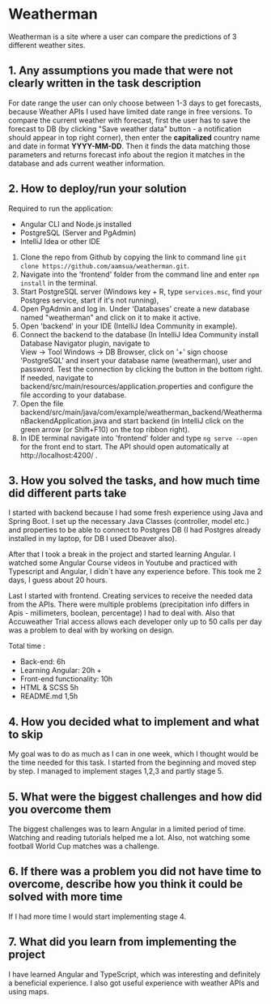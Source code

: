 
# Weatherman

Weatherman is a site where a user can compare the predictions of 3 different weather sites.


## 1. Any assumptions you made that were not clearly written in the task description

For date range the user can only choose between 1-3 days to get forecasts, because
Weather APIs I used  have limited date range in free versions. To compare the current weather with forecast, 
first the user has to save the forecast to DB (by clicking "Save weather data" button - a notification should 
appear in top right corner), then  enter the **capitalized** country name and date in format **YYYY-MM-DD**. Then it
finds the data matching those parameters and returns forecast info about the region it matches in the database and ads
current weather information.


## 2. How to deploy/run your solution 

Required to run the application:
  * Angular CLI and Node.js installed
  * PostgreSQL (Server and PgAdmin)
  * IntelliJ Idea or other IDE

1. Clone the repo from Github by copying the  link to command line  ```git clone https://github.com/aamsua/weatherman.git```.
2. Navigate into the 'frontend' folder from the command line and enter ```npm install``` in the terminal.
3. Start PostgreSQL server (Windows key + R, type ```services.msc```, find your Postgres service, start if it's not running), 
4. Open PgAdmin and log in. Under 'Databases' create a new database named "weatherman" and click on it to make it active.
5. Open 'backend' in your IDE (IntelliJ Idea Community in example).
6. Connect the backend to the database (In IntelliJ Idea Community install Database Navigator plugin, navigate to  
View -> Tool Windows -> DB Browser, click on '+' sign choose 'PostgreSQL' and insert your database name (weatherman), user and password.
Test the connection by clicking the button in the bottom right. If needed, navigate to 
backend/src/main/resources/application.properties and configure the file according to your database.
7. Open the file backend/src/main/java/com/example/weatherman_backend/WeathermanBackendApplication.java and start backend
   (in IntelliJ click on the green arrow (or Shift+F10) on the top ribbon right). 
8. In IDE terminal navigate into 'frontend' folder and type ```ng serve --open``` for the front end to start. The API should open
automatically at  http://localhost:4200/ .


## 3. How you solved the tasks, and how much time did different parts take

I started with backend because I had some fresh experience using Java and Spring Boot. I set up the necessary Java Classes (controller, model etc.)
and properties to be able to connect to Postgres DB (I had Postgres already installed in my laptop, for DB I used Dbeaver also).

After that I took a break in the project and started learning Angular. I watched some Angular Course videos in Youtube 
and practiced with Typescript and Angular, I didn´t have any experience before.
This took me 2 days, I guess about 20 hours.

Last I started with frontend. Creating services to receive the needed data from the APIs. There were multiple problems
(precipitation info differs in Apis - millimeters, boolean, percentage) I had to deal with. Also that Accuweather
Trial access allows each developer only up to 50 calls per day was a problem to deal with by working on design. 

Total time :
* Back-end: 6h
* Learning Angular: 20h +
* Front-end functionality: 10h
* HTML & SCSS 5h
* README.md 1,5h


## 4. How you decided what to implement and what to skip

My goal was to do as much as I can in one week, which I thought would be the time needed for this task.
I started from the beginning and moved step by step. I managed to implement stages 1,2,3 and partly stage 5.


## 5. What were the biggest challenges and how did you overcome them
The biggest challenges was to learn Angular in a limited period of time. 
Watching and reading tutorials helped me a lot.
Also, not watching some football World Cup matches was a challenge. 


## 6. If there was a problem you did not have time to overcome, describe how you think it could be solved with more time

If I had more time I would start implementing stage 4.


## 7. What did you learn from implementing the project

I have learned Angular and TypeScript, which was interesting and definitely a beneficial experience.
I also got useful experience with weather APIs and using maps.